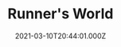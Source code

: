 ---
collection_archive: false
collection_awards: []
collection_category:
  - Editorial
  - Motion
  - Reportage
  - Color
  - Lifestyle
  - Sports + Athletes
  - Environments
collection_content: ''
collection_cover: 'https://d1sf55qlb7p6hz.cloudfront.net/runnersworld_cover-1.jpg'
collection_cover_mobile: 'https://d1sf55qlb7p6hz.cloudfront.net/verticalcovers-49.jpg'
collection_description: >-
  How running’s power couple pulled off their mind-boggling transformation–
  while raising four kids.
collection_description_alignment: center
collection_exhibition: []
collection_filter: Commissioned + Stock
collection_hidden: false
collection_meta: The Reinvention of Ryan and Sara Hall
collection_meta_2: ''
collection_press: []
collection_preview:
  - 'https://d1sf55qlb7p6hz.cloudfront.net/runners-thumb-cover-2.jpg'
  - 'https://d1sf55qlb7p6hz.cloudfront.net/runners-thumb-cover-3.jpg'
  - 'https://d1sf55qlb7p6hz.cloudfront.net/runners-thumb-cover-1.jpg'
  - 'https://d1sf55qlb7p6hz.cloudfront.net/runners-thumb-cover-4.jpg'
cover_image: ''
date: 2021-03-10T20:44:01.000Z
description: ''
hide_footer: true
layout: blocks
navigation_theme: black
px_extra: true
row_alignment: between
slug: runnersworld-halls
theme_color: '#E4D1EB'
theme_color_all_works: ''
title: 'Runner''s World '
seo:
  meta_description: >-
    Jesse Rieser photographs Ryan Hall and Sara Hall in Flagstaff Arizona. Jesse
    Rieser makes portraits and documents their workouts for Runner’s World
    Magazine.
  meta_title: ''
collection_blocks:
  - _bookshop_name: collections/media-row-start
    row_alignment: between
  - _bookshop_name: collections/media-element
    align_y: ''
    block: media-element
    caption: ''
    color: '#FBE3C5'
    image: 'https://d1sf55qlb7p6hz.cloudfront.net/rieser-runnersworld-1.jpg'
    margin_left: '5'
    margin_right: ''
    margin_y: '100'
    width: '60'
  - _bookshop_name: collections/media-element
    align_y: ''
    block: media-element
    caption: ''
    color: '#EEF8D8'
    image: 'https://d1sf55qlb7p6hz.cloudfront.net/rieser-runnersworld-2.jpg'
    margin_left: ''
    margin_right: '5'
    margin_y: '800'
    width: '25'
  - _bookshop_name: collections/media-row
    row_alignment: between
  - _bookshop_name: collections/media-motion
    align_y: start
    block_aspect_ratio: ''
    caption: ''
    color: ''
    image: ''
    margin_left: '15'
    margin_right: '0'
    margin_y: '100'
    show_controls: false
    template: block-media-motion
    vimeo_id: 522112869
    width: '66'
  - _bookshop_name: collections/media-row
    row_alignment: between
  - _bookshop_name: collections/media-element
    align_y: ''
    block: media-element
    caption: ''
    color: '#F9E6CD'
    image: 'https://d1sf55qlb7p6hz.cloudfront.net/rieser-runnersworld-3.jpg'
    margin_left: '25'
    margin_right: ''
    margin_y: '100'
    width: '33'
  - _bookshop_name: collections/media-row
    row_alignment: between
  - _bookshop_name: collections/media-element
    align_y: ''
    block: media-element
    caption: ''
    color: '#CBEDF8'
    image: 'https://d1sf55qlb7p6hz.cloudfront.net/rieser-runnersworld-4.jpg'
    margin_left: '40'
    margin_right: ''
    margin_y: '100'
    width: '50'
  - _bookshop_name: collections/media-row
    row_alignment: between
  - _bookshop_name: collections/media-element
    align_y: ''
    block: media-element
    caption: ''
    color: '#F8DAF9'
    image: 'https://d1sf55qlb7p6hz.cloudfront.net/rieser-runnersworld-5.jpg'
    margin_left: '5'
    margin_right: ''
    margin_y: '300'
    width: '66'
  - _bookshop_name: collections/media-element
    align_y: ''
    block: media-element
    caption: ''
    color: '#F8E0E0'
    image: 'https://d1sf55qlb7p6hz.cloudfront.net/rieser-runnersworld-6.jpg'
    margin_left: ''
    margin_right: '0'
    margin_y: '100'
    width: '20'
  - _bookshop_name: collections/media-row
    row_alignment: between
  - _bookshop_name: collections/media-element
    align_y: ''
    block: media-element
    caption: ''
    color: '#E0FBC5'
    image: 'https://d1sf55qlb7p6hz.cloudfront.net/rieser-runnersworld-7.jpg'
    margin_left: '30'
    margin_right: ''
    margin_y: '400'
    width: '25'
  - _bookshop_name: collections/media-element
    align_y: ''
    block: media-element
    caption: ''
    color: '#FBE5C5'
    image: 'https://d1sf55qlb7p6hz.cloudfront.net/rieser-runnersworld-8.jpg'
    margin_left: '0'
    margin_right: '10'
    margin_y: '100'
    width: '30'
  - _bookshop_name: collections/media-row
    row_alignment: between
  - _bookshop_name: collections/media-element
    align_y: ''
    block: media-element
    caption: ''
    color: '#C5FBF4'
    image: 'https://d1sf55qlb7p6hz.cloudfront.net/rieser-runnersworld-9.jpg'
    margin_left: '40'
    margin_right: ''
    margin_y: '100'
    width: '66'
  - _bookshop_name: collections/media-row
    row_alignment: between
  - _bookshop_name: collections/media-element
    align_y: ''
    block: media-element
    caption: ''
    color: '#FBC5C6'
    image: 'https://d1sf55qlb7p6hz.cloudfront.net/rieser-runnersworld-12.jpg'
    margin_left: '15'
    margin_right: ''
    margin_y: '200'
    width: '55'
  - _bookshop_name: collections/media-row
    row_alignment: between
  - _bookshop_name: collections/media-element
    align_y: ''
    block: media-element
    caption: ''
    color: '#FBE3C5'
    image: 'https://d1sf55qlb7p6hz.cloudfront.net/rieser-runnersworld-10.jpg'
    margin_left: '5'
    margin_right: '0'
    margin_y: '100'
    width: '33'
  - _bookshop_name: collections/media-element
    align_y: ''
    block: media-element
    caption: ''
    color: '#CFEFF8'
    image: 'https://d1sf55qlb7p6hz.cloudfront.net/rieser-runnersworld-11.jpg'
    margin_left: '0'
    margin_right: '10'
    margin_y: '400'
    width: '45'
  - _bookshop_name: collections/media-row
    row_alignment: between
  - _bookshop_name: collections/media-motion
    align_y: start
    block_aspect_ratio: 2x3
    caption: ''
    color: ''
    image: ''
    margin_left: '25'
    margin_right: '0'
    margin_y: '100'
    show_controls: false
    template: block-media-motion
    vimeo_id: 522114803
    width: '40'
  - _bookshop_name: collections/media-row
    row_alignment: between
  - _bookshop_name: collections/media-element
    align_y: ''
    block: media-element
    caption: ''
    color: '#FFEBD6'
    image: 'https://d1sf55qlb7p6hz.cloudfront.net/rieser-runnersworld-17.jpg'
    margin_left: '10'
    margin_right: ''
    margin_y: '200'
    width: '25'
  - _bookshop_name: collections/media-element
    align_y: ''
    block: media-element
    caption: ''
    color: '#D5FDDD'
    image: 'https://d1sf55qlb7p6hz.cloudfront.net/rieser-runnersworld-13.jpg'
    margin_left: '0'
    margin_right: ''
    margin_y: '100'
    width: '60'
  - _bookshop_name: collections/media-row
    row_alignment: between
  - _bookshop_name: collections/media-motion
    align_y: start
    block_aspect_ratio: 16x9
    caption: ''
    color: ''
    image: ''
    margin_left: '15'
    margin_right: '0'
    margin_y: '200'
    show_controls: false
    template: block-media-motion
    vimeo_id: 0522113804
    width: '80'
  - _bookshop_name: collections/media-row
    row_alignment: between
  - _bookshop_name: collections/media-element
    align_y: ''
    block: media-element
    caption: ''
    color: '#FBDFFC'
    image: 'https://d1sf55qlb7p6hz.cloudfront.net/rieser-runnersworld-14.jpg'
    margin_left: '20'
    margin_right: ''
    margin_y: '200'
    width: '45'
  - _bookshop_name: collections/media-element
    align_y: ''
    block: media-element
    caption: ''
    color: '#FCECD5'
    image: 'https://d1sf55qlb7p6hz.cloudfront.net/rieser-runnersworld-15.jpg'
    margin_left: '0'
    margin_right: '10'
    margin_y: '800'
    width: '20'
  - _bookshop_name: collections/media-row
    row_alignment: between
  - _bookshop_name: collections/media-element
    align_y: ''
    block: media-element
    caption: ''
    color: '#C5FBC7'
    image: 'https://d1sf55qlb7p6hz.cloudfront.net/rieser-runnersworld-16.jpg'
    margin_left: '25'
    margin_right: ''
    margin_y: '100'
    width: '55'
  - _bookshop_name: collections/media-row
    row_alignment: between
---